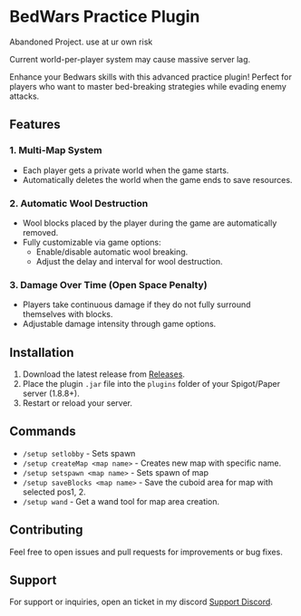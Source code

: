 # BedWars Practice Plugin
Abandoned Project. use at ur own risk

Current world-per-player system may cause massive server lag.

Enhance your Bedwars skills with this advanced practice plugin! Perfect for players who want to master bed-breaking strategies while evading enemy attacks.

## Features

### 1. Multi-Map System
- Each player gets a private world when the game starts.
- Automatically deletes the world when the game ends to save resources.

### 2. Automatic Wool Destruction
- Wool blocks placed by the player during the game are automatically removed.
- Fully customizable via game options:
    - Enable/disable automatic wool breaking.
    - Adjust the delay and interval for wool destruction.

### 3. Damage Over Time (Open Space Penalty)
- Players take continuous damage if they do not fully surround themselves with blocks.
- Adjustable damage intensity through game options.

## Installation

1. Download the latest release from [Releases](https://github.com/dogsbean/BedwarsPractice/releases/tag/Release).
2. Place the plugin `.jar` file into the `plugins` folder of your Spigot/Paper server (1.8.8+).
3. Restart or reload your server.

## Commands

- `/setup setlobby` - Sets spawn
- `/setup createMap <map name>` - Creates new map with specific name.
- `/setup setspawn <map name>` - Sets spawn of map
- `/setup saveBlocks <map name>` - Save the cuboid area for map with selected pos1, 2.
- `/setup wand` - Get a wand tool for map area creation.

## Contributing

Feel free to open issues and pull requests for improvements or bug fixes.

## Support

For support or inquiries, open an ticket in my discord [Support Discord](https://discord.gg/xydjE7ym5W).

